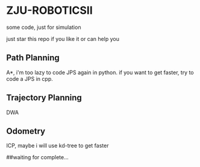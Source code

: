 # ZJU-ROBOTICSII

some code, just for simulation

just star this repo if you like it or can help you

## Path Planning

A*, i'm too lazy to code JPS again in python. if you want to get faster, try to code a JPS in cpp.

## Trajectory Planning 

DWA

## Odometry

ICP, maybe i will use kd-tree to get faster

##waiting for complete...
